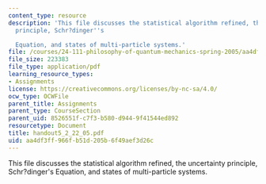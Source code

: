 ```yaml
---
content_type: resource
description: 'This file discusses the statistical algorithm refined, the uncertainty
  principle, Schr?dinger''s

  Equation, and states of multi-particle systems.'
file: /courses/24-111-philosophy-of-quantum-mechanics-spring-2005/aa4df3ff966fb51d205b6f49aef3d26c_handout5_2_22_05.pdf
file_size: 223383
file_type: application/pdf
learning_resource_types:
- Assignments
license: https://creativecommons.org/licenses/by-nc-sa/4.0/
ocw_type: OCWFile
parent_title: Assignments
parent_type: CourseSection
parent_uid: 8526551f-c7f3-b580-d944-9f41544ed892
resourcetype: Document
title: handout5_2_22_05.pdf
uid: aa4df3ff-966f-b51d-205b-6f49aef3d26c
---
```

This file discusses the statistical algorithm refined, the uncertainty principle, Schr?dinger's
Equation, and states of multi-particle systems.